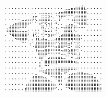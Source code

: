 ⠄⠄⠄⠄⠄⠄⠄⠄⠄⠄⠄⠄⠄⠄⠄⠄⠄⠄⢀⣀⣤⣴⣶⣾⣆⠄⠄⠄⠄⠄ ⠄⠄⠄⠄⠄⠄⠄⠄⠄⠄⠠⣤⣤⣤⠄⢤⣴⣶⣿⣿⣿⢟⣿⣿⣿⠄⠄⠄⠄⠄ ⠄⠄⠄⠄⠄⣀⣠⣤⡾⢏⢠⣶⣶⣾⡑⡀⢸⠋⠁⠄⢠⣾⣿⣿⣿⠄⠄⠄⠄⠄ ⠄⢀⣠⣶⣿⣿⣿⠟⠁⠁⠰⣋⢫⢲⡇⠛⠄⠄⢀⣠⣤⣉⠻⠿⠿⠄⠄⠄⠄⠄ ⢰⣿⣿⣟⣋⣉⣁⠄⠄⠄⠄⠻⣆⣂⡕⠼⠂⠉⣿⣿⡇⢏⠉⠉⠁⠄⠄⠄⠄⠄ ⠄⠙⢿⣿⣿⣿⣿⠃⢸⢋⡁⢊⠒⣲⡶⠊⢁⣴⣿⣿⣿⣦⣦⠄⠄⠄⠄⠄⠄⠄ ⠄⠄⠄⠙⠻⣿⡟⠄⡆⢸⣧⣾⣶⣤⣤⣾⡿⣿⣿⠿⡻⣻⣿⠁⠄⠄⠄⠄⠄⠄ ⠄⠄⠄⠄⠄⠄⠄⠘⠠⣾⣿⣿⡿⠿⠿⣥⣾⣿⠿⣛⠅⢰⣗⠄⠄⠄⠄⠄⠄⠄ ⠄⠄⠄⠄⠄⠄⠄⠄⠄⠸⣶⣶⣿⣟⣛⣛⣛⠲⠿⣵⣿⣟⢅⠂⠄⠄⠄⠄⠄⠄ ⠄⠄⠄⠄⠄⠄⠄⠄⠄⠄⢹⡟⠋⣠⣤⣤⣤⣍⡑⠂⠬⢉⣾⠄⠄⠄⠄⠄⠄⠄ ⠄⠄⠄⠄⠄⠄⠄⠄⠄⠄⢠⠁⣿⣿⣿⣿⠿⠿⠿⠿⠷⢶⡄⠄⠄⠄⠄⠄⠄⠄ ⠄⠄⠄⠄⠄⠄⠄⠄⠄⠄⠘⠄⢉⣁⣀⣤⣤⣤⣤⣤⣤⣤⠄⠄⠄⠄⠄⠄⠄⠄ ⠄⠄⠄⠄⠄⠄⠄⠄⠄⣀⠈⠙⠿⣿⣿⣿⣿⡍⠟⢁⣠⣤⣶⣶⣤⣄⡀⠄⠄⠄ ⠄⠄⠄⠄⠄⠄⠄⢀⣾⣿⣿⣷⣦⣀⠉⠿⣿⡇⠄⣾⣿⣿⣿⣿⣿⣿⣿⣶⡀⠄ ⠄⠄⠄⠄⠄⠄⢠⣾⣿⣿⣿⣿⣿⣿⣷⡄⠹⠇⢰⣿⣿⣿⣿⣿⣿⣿⣿⣿⣿⠄ ⠄⠄⠄⠄⠄⠄⣾⣿⣿⣿⣿⣿⣿⣿⡿⠋⠄⠄⠈⠙⠿⢿⣿⣿⣿⣿⣿⣿⣿⡇
